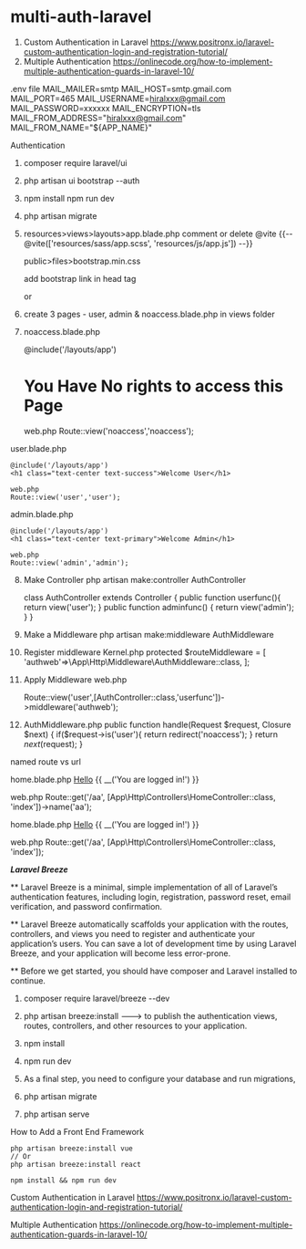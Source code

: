 # multi-auth-laravel
1. Custom Authentication in Laravel https://www.positronx.io/laravel-custom-authentication-login-and-registration-tutorial/ 
2. Multiple Authentication  https://onlinecode.org/how-to-implement-multiple-authentication-guards-in-laravel-10/

.env file
MAIL_MAILER=smtp
MAIL_HOST=smtp.gmail.com
MAIL_PORT=465
MAIL_USERNAME=hiralxxx@gmail.com
MAIL_PASSWORD=xxxxxx
MAIL_ENCRYPTION=tls
MAIL_FROM_ADDRESS="hiralxxx@gmail.com"
MAIL_FROM_NAME="${APP_NAME}"

Authentication

1. composer require laravel/ui
2. php artisan ui bootstrap --auth
3.  npm install
	npm run dev
4. php artisan migrate

5. resources>views>layouts>app.blade.php
	comment or delete @vite
	 {{-- @vite(['resources/sass/app.scss', 'resources/js/app.js']) --}}
	 
	public>files>bootstrap.min.css
	
	add bootstrap link in head tag
	 <link rel="stylesheet" href="{{asset('files/bootstrap.min.css')}}">
	 <script src="{{asset('files/bootstrap.min.js')}}"></script>
	 or 
	 <script src="https://cdn.jsdelivr.net/npm/bootstrap@5.3.0/dist/js/bootstrap.bundle.min.js" integrity="sha384-geWF76RCwLtnZ8qwWowPQNguL3RmwHVBC9FhGdlKrxdiJJigb/j/68SIy3Te4Bkz" crossorigin="anonymous"></script>

6. create 3 pages - user, admin & noaccess.blade.php in views folder

7. noaccess.blade.php

	@include('/layouts/app')
	<h1 class="text-center text-danger">You Have No rights to access this  Page</h1>
	
	web.php
	Route::view('noaccess','noaccess');
	
 user.blade.php

	@include('/layouts/app')
	<h1 class="text-center text-success">Welcome User</h1>
	
	web.php
	Route::view('user','user');
	
 admin.blade.php

	@include('/layouts/app')
	<h1 class="text-center text-primary">Welcome Admin</h1>
	
	web.php
	Route::view('admin','admin');

8. Make Controller
	php artisan make:controller AuthController
	
	class AuthController extends Controller
	{
		public function userfunc(){
			return view('user');
		}
		public function adminfunc()
		{
			return view('admin');
		}
	}
8. Make a Middleware
   php artisan make:middleware AuthMiddleware
   
9. Register middleware
	Kernel.php
	protected $routeMiddleware = [
       'authweb'=>\App\Http\Middleware\AuthMiddleware::class,
    ];
	
10. Apply Middleware
	web.php
	
	Route::view('user',[AuthController::class,'userfunc'])->middleware('authweb');
	
11. AuthMiddleware.php
	public function handle(Request $request, Closure $next)
    {
        if($request->is('user'){
            return redirect('noaccess');
        }
        return $next($request);
    }
	
	
	
	
named route vs url

home.blade.php
<a href="{{route('aa')}}">Hello</a>
{{ __('You are logged in!') }}

web.php
Route::get('/aa', [App\Http\Controllers\HomeController::class, 'index'])->name('aa');


home.blade.php
<a href="{{url('aa')}}">Hello</a>
{{ __('You are logged in!') }}

web.php
Route::get('/aa', [App\Http\Controllers\HomeController::class, 'index']);
	
	


*****Laravel Breeze*****

** Laravel Breeze is a minimal, simple implementation of all of Laravel’s authentication features, including login, 
registration, password reset, email verification, and password confirmation.

** Laravel Breeze automatically scaffolds your application with the routes, controllers, and views you 
need to register and authenticate your application’s users.
You can save a lot of development time by using Laravel Breeze, and your application will become less error-prone. 


** Before we get started, you should have composer and Laravel installed to continue. 

1. composer require laravel/breeze --dev

2. php artisan breeze:install --->  to publish the authentication views, routes, controllers, and other resources to your application.

3. npm install

4. npm run dev

5. As a final step, you need to configure your database and run migrations,

6. php artisan migrate

7. php artisan serve

How to Add a Front End Framework

	php artisan breeze:install vue
	// Or
	php artisan breeze:install react
	
	npm install && npm run dev
	
	
Custom Authentication in Laravel
https://www.positronx.io/laravel-custom-authentication-login-and-registration-tutorial/

Multiple Authentication 
https://onlinecode.org/how-to-implement-multiple-authentication-guards-in-laravel-10/
